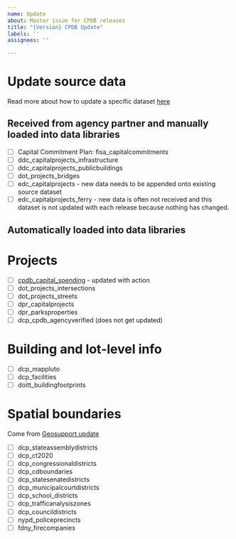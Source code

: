 ```yaml
---
name: Update
about: Master issue for CPDB releases
title: "{Version} CPDB Update"
labels: ''
assignees: ''

---
```


# Update source data
Read more about how to update a specific dataset [here](https://github.com/NYCPlanning/db-cpdb/wiki/Maintenance)
## Received from agency partner and manually loaded into data libraries
- [ ] Capital Commitment Plan: fisa_capitalcommitments
- [ ] ddc_capitalprojects_infrastructure
- [ ] ddc_capitalprojects_publicbuildings
- [ ] dot_projects_bridges
- [ ] edc_capitalprojects - new data needs to be appended onto existing source dataset
- [ ] edc_capitalprojects_ferry - new data is often not received and this dataset is not updated with each release because nothing has changed.

## Automatically loaded into data libraries

# Projects
-[ ] [cpdb_capital_spending](https://github.com/NYCPlanning/db-cpdb/actions/workflows/spending.yml) - updated with action
-[ ] dot_projects_intersections
-[ ] dot_projects_streets
-[ ] dpr_capitalprojects
-[ ] dpr_parksproperties
-[ ] dcp_cpdb_agencyverified (does not get updated)

# Building and lot-level info
-[ ] dcp_mappluto
-[ ] dcp_facilities
-[ ] doitt_buildingfootprints

# Spatial boundaries
Come from [Geosupport update](https://github.com/NYCPlanning/db-data-library/actions/workflows/quaterly-updates.yml)
-[ ] dcp_stateassemblydistricts
-[ ] dcp_ct2020
-[ ] dcp_congressionaldistricts
-[ ] dcp_cdboundaries
-[ ] dcp_statesenatedistricts
-[ ] dcp_municipalcourtdistricts
-[ ] dcp_school_districts
-[ ] dcp_trafficanalysiszones
-[ ] dcp_councildistricts
-[ ] nypd_policeprecincts
-[ ] fdny_firecompanies
